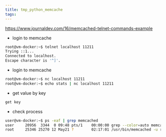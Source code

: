 ```yaml
---
title: tmp_python_memcache
tags:
---
```

https://www.journaldev.com/16/memcached-telnet-commands-example

* login to memcache
```sh
root@vm-docker:~$ telnet localhost 11211
Trying ::1...
Connected to localhost.
Escape character is '^]'.
```

* login to memcache
```sh
root@vm-docker:~$ nc localhost 11211
root@vm-docker:~$ echo stats | nc localhost 11211
```

* get value by key
```sh
get key
```

* check process
```sh
user@vm-docker:~$ ps -eaf | grep memcached
user     20956  3344  0 09:48 pts/1    00:00:00 grep --color=auto memcached
root     25346 25270 12 May21 ?        02:17:01 /usr/bin/memcached -u root
```
